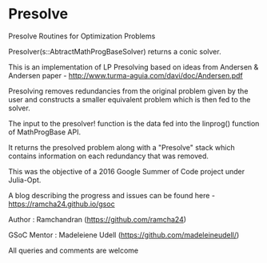 # Presolve
Presolve Routines for Optimization Problems

Presolver(s::AbtractMathProgBaseSolver) returns a conic solver.


This is an implementation of LP Presolving based on ideas from Andersen & Andersen paper - http://www.turma-aguia.com/davi/doc/Andersen.pdf

Presolving removes redundancies from the original problem given by the user and constructs a smaller equivalent problem which is then fed to the solver.

The input to the presolver! function is the data fed into the linprog() function of MathProgBase API.

It returns the presolved problem along with a "Presolve" stack which contains information on each redundancy that was removed.

This was the objective of a 2016 Google Summer of Code project under Julia-Opt.

A blog describing the progress and issues can be found here - https://ramcha24.github.io/gsoc

Author : Ramchandran (https://github.com/ramcha24)

GSoC Mentor : Madeleiene Udell (https://github.com/madeleineudell/)

All queries and comments are welcome
